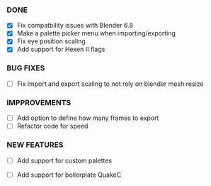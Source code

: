 ### DONE ###
- [x] Fix compatbility issues with Blender 6.8
- [x] Make a palette picker menu when importing/exporting
- [x] Fix eye position scaling
- [x] Add support for Hexen II flags

### BUG FIXES ###
- [ ] Fix import and export scaling to not rely on blender mesh resize


### IMPPROVEMENTS ###
- [ ] Add option to define how many frames to export
- [ ] Refactor code for speed

### NEW FEATURES ###
- [ ] Add support for custom palettes
- [ ] Add support for boilerplate QuakeC

